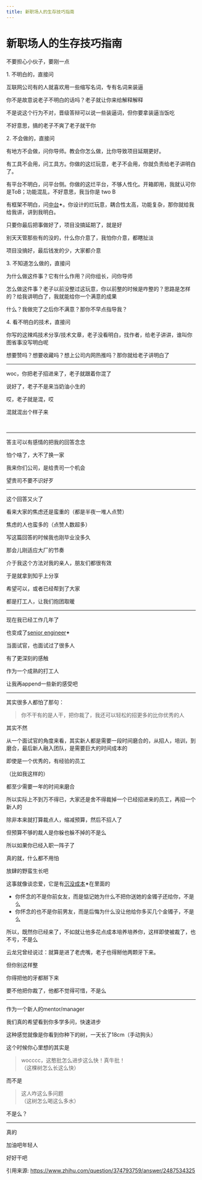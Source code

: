 ```yaml
---
title: 新职场人的生存技巧指南
---
```

# 新职场人的生存技巧指南

<div class="RichContent-inner">

<div class="css-376mun">

<span class="RichText ztext CopyrightRichText-richText css-1yl6ec1" options="[object Object]" itemprop="text">

<p data-first-child="" data-pid="c6G8GxNi">不要担心小伙子，要刚一点</p>

<p data-pid="Ni8Acvjc">1. 不明白的，直接问</p>

<p data-pid="xUJ6rkkg">互联网公司有的人就喜欢用一些缩写名词，专有名词来装逼</p>

<p data-pid="A-79M3ii">你不是故意说老子不明白的话吗？老子就让你来给解释解释</p>

<p data-pid="ViM92d_7">不是说这个行为不对，晋级答辩可以说一些装逼词，但你要拿装逼当饭吃</p>

<p data-pid="o4pB1yoN">不好意思，搞的老子不爽了老子就干你</p>

<p data-pid="YVIpcVu7">2. 不会做的，直接问</p>

<p data-pid="JIsMpwl5">有地方不会做，问你导师。教会你怎么做，比你导致项目延期更好。</p>

<p data-pid="IDVfpPY1">有工具不会用，问工具方。你做的这烂玩意，老子不会用，你就负责给老子讲明白了。</p>

<p data-pid="AUzdHQkj">有平台不明白，问平台侧。你做的这烂平台，不够人性化。开箱即用，我就认可你是ToB；功能混乱，不好意思，我当你是 two B</p>

<p data-pid="_1rGYcbL">有框架不明白，问<span><a class="RichContent-EntityWord css-b7erz1" data-za-not-track-link="true" data-paste-text="true" href="https://zhida.zhihu.com/search?content_id=482362864&amp;content_type=Answer&amp;match_order=1&amp;q=%E4%B8%AD%E5%8F%B0&amp;zhida_source=entity" target="_blank">中台<svg width="10px" height="10px" viewBox="0 0 16 16" class="ZDI ZDI--FourPointedStar16 css-1dvsrp" fill="currentColor"><path d="m5.068 9.267-3.08-.77a.512.512 0 0 1 0-.994l3.08-.77a2.289 2.289 0 0 0 1.665-1.665l.77-3.08a.512.512 0 0 1 .994 0l.77 3.08c.205.82.845 1.46 1.665 1.665l3.08.77a.512.512 0 0 1 0 .994l-3.08.77a2.29 2.29 0 0 0-1.665 1.665l-.77 3.08a.512.512 0 0 1-.994 0l-.77-3.08a2.289 2.289 0 0 0-1.665-1.665Z"></path></svg></a></span>。你设计的烂玩意，耦合性太高，功能复杂，那你就给我给我讲，讲到我明白。</p><p data-pid="klH58yFL">只要你最后把事做好了，项目没搞延期了，就是好</p>

<p data-pid="YM7xzrvb">别天天管那些有的没的，什么你介意了，我怕你介意，都瞎扯淡</p>

<p data-pid="V9Xda3jQ">项目没搞好，最后钱发的少，大家都介意</p>

<p data-pid="HbYvHx0p">3. 不知道怎么做的，直接问</p>

<p data-pid="sOJilN27">为什么做这件事？它有什么作用？问你组长，问你导师</p>

<p data-pid="fJujdJJE">怎么做这件事？老子以前没整过这玩意，你以前整的时候是咋整的？思路是怎样的？给我讲明白了，我就能给你一个满意的成果</p>

<p data-pid="9eXZc69o">什么？我做完了之后你不满意？那你不早点指导我？</p>

<p data-pid="7uESwDXY">4. 看不明白的技术，直接问</p>

<p data-pid="hyzvuILr">你写的这辣鸡技术分享/技术文章，老子没看明白，找作者，给老子讲讲，谁叫你图省事没写明白呢</p><p data-pid="UQ391BeU">想要赞吗？想要收藏吗？想上公司内网热推吗？那你就给老子讲明白了</p>

<hr>

<p data-pid="gCnwESaP">woc，你把老子招进来了，老子就跟着你混了</p>

<p data-pid="rH1Ynus2">说好了，老子不是来当奶油小生的</p>

<p data-pid="YMnAaNyW">哎，老子就是混，哎</p>

<p data-pid="ifXsWRzE">混就混出个样子来</p>

<p data-pid="5FhOQH2X" class="ztext-empty-paragraph"><br></p><hr>

<p data-pid="hlaqbHSF">答主可以有感情的把我的回答念念</p>

<p data-pid="RmgVRy57">怕个啥了，大不了换一家</p>

<p data-pid="-rVWFUx5">我来你们公司，是给贵司一个机会</p>

<p data-pid="GIDubNmn">望贵司不要不识好歹</p>

<hr>

<p data-pid="vm0FPsJL">这个回答又火了</p>

<p data-pid="NpE3tnle">看来大家的焦虑还是蛮重的（都是半夜一堆人点赞）</p><p data-pid="0rl4sGLw">焦虑的人也蛮多的（点赞人数超多）</p>

<p data-pid="sANZb65t">写这篇回答的时候我也刚毕业没多久</p><p data-pid="FKBqh_Xx">那会儿刚适应大厂的节奏</p>

<p data-pid="jNZ0sQxK">介于我这个方法对我的亲人，朋友们都很有效</p>

<p data-pid="O9IB91vg">于是就拿到知乎上分享</p>

<p data-pid="-TrHa9ql">希望可以，或者已经帮到了大家</p>

<p data-pid="kPbvMw_T">都是打工人，让我们抱团取暖</p>

<hr>

<p data-pid="B8JVWMrK">现在我已经工作几年了</p>

<p data-pid="BU5motwr">也变成了<span><a class="RichContent-EntityWord css-b7erz1" data-za-not-track-link="true" data-paste-text="true" href="https://zhida.zhihu.com/search?content_id=482362864&amp;content_type=Answer&amp;match_order=1&amp;q=senior+engineer&amp;zhida_source=entity" target="_blank">senior engineer<svg width="10px" height="10px" viewBox="0 0 16 16" class="ZDI ZDI--FourPointedStar16 css-1dvsrp" fill="currentColor"><path d="m5.068 9.267-3.08-.77a.512.512 0 0 1 0-.994l3.08-.77a2.289 2.289 0 0 0 1.665-1.665l.77-3.08a.512.512 0 0 1 .994 0l.77 3.08c.205.82.845 1.46 1.665 1.665l3.08.77a.512.512 0 0 1 0 .994l-3.08.77a2.29 2.29 0 0 0-1.665 1.665l-.77 3.08a.512.512 0 0 1-.994 0l-.77-3.08a2.289 2.289 0 0 0-1.665-1.665Z"></path></svg></a></span></p>

<p data-pid="1PQxGeA5">当面试官，也面试过了很多人</p>

<p data-pid="TGwFdo2u">有了更深刻的感触</p>

<p data-pid="h0c_F_Rq">作为一个成熟的打工人</p>

<p data-pid="P8DcQyEJ">让我再append一些新的感受吧</p><hr>

<p data-pid="08WvfhHO">其实很多人都怕了那句：</p><blockquote data-pid="DjttvuxN">你不干有的是人干，把你裁了，我还可以轻松的招更多的比你优秀的人</blockquote>

<p data-pid="dH1t_uPD">其实不然</p>

<p data-pid="kcfZR29l">从一个面试官的角度来看，其实新人都是需要一段时间磨合的，从招人，培训，到磨合，最后新人融入团队，是需要巨大的时间成本的</p>

<p data-pid="XHHtHZRj">即使是一个优秀的，有经验的员工</p>

<p data-pid="0AV7qBrW">（比如我这样的）</p>

<p data-pid="4yqn1oR8">都至少需要一年的时间来磨合</p>

<p data-pid="786l2y-I">所以实际上不到万不得已，大家还是舍不得裁掉一个已经招进来的员工，再招一个新人的</p>

<p data-pid="bYLS0rhI">除非本来就打算裁点人，缩减预算，然后不招人了</p>

<p data-pid="pGIjdcTx">但预算不够的裁人是你躲也躲不掉的不是么</p>

<p data-pid="5WQ8zNp7">所以如果你已经入职一阵子了</p>

<p data-pid="VwAkJsIL">真的就，什么都不用怕</p>

<p data-pid="lT7FtYBy">放肆的野蛮生长吧</p><p data-pid="W_embNv2">这事就像谈恋爱，它是有<span><a class="RichContent-EntityWord css-b7erz1" data-za-not-track-link="true" data-paste-text="true" href="https://zhida.zhihu.com/search?content_id=482362864&amp;content_type=Answer&amp;match_order=1&amp;q=%E6%B2%89%E6%B2%A1%E6%88%90%E6%9C%AC&amp;zhida_source=entity" target="_blank">沉没成本<svg width="10px" height="10px" viewBox="0 0 16 16" class="ZDI ZDI--FourPointedStar16 css-1dvsrp" fill="currentColor"><path d="m5.068 9.267-3.08-.77a.512.512 0 0 1 0-.994l3.08-.77a2.289 2.289 0 0 0 1.665-1.665l.77-3.08a.512.512 0 0 1 .994 0l.77 3.08c.205.82.845 1.46 1.665 1.665l3.08.77a.512.512 0 0 1 0 .994l-3.08.77a2.29 2.29 0 0 0-1.665 1.665l-.77 3.08a.512.512 0 0 1-.994 0l-.77-3.08a2.289 2.289 0 0 0-1.665-1.665Z"></path></svg></a></span>在里面的</p><ul><li data-pid="qwAmWWA8">你怀念的不是你前女友，而是惦记她为什么不把你送她的金镯子还给你，不是么</li><li data-pid="kvrI3ckz">你怀念的也不是你前男友，而是后悔为什么没让他给你多买几个金镯子，不是么</li></ul>

<p data-pid="QyE9GEKG">所以，既然你已经来了，不如就让他多花点成本培养培养你，这样即使被裁了，也不亏，不是么</p>

<p data-pid="qxRZ9EMF">云龙兄曾经说过：就算是进了老虎嘴，老子也得掰他两颗牙下来。</p>

<p data-pid="7PPw5eZT">但你别这样整</p><p data-pid="aTrFaZeE">你得把他的牙都掰下来</p><p data-pid="LQV9k-fB">要不他把你裁了，他都不觉得可惜，不是么</p><hr><p data-pid="zJDeVTlD">作为一个新人的mentor/manager</p>

<p data-pid="nuNPXTlF">我们真的希望看到你多学多问，快速进步</p><p data-pid="wPHcuWjS">这种感觉就像是你看到你种下的树，一天长了18cm（手动狗头）</p>

<p data-pid="4zIDH8-D">这个时候你心里想的其实是</p><blockquote data-pid="FvQ4mjVH">wocccc，这憨批怎么进步这么快！真牛批！<br>（这棵树怎么长这么快）</blockquote><p data-pid="gn-2i_nK">而不是</p><blockquote data-pid="4_j_4gOK">这人咋这么多问题<br>（这树怎么喝这么多水）</blockquote>

<p data-pid="g6tpO78E">不是么？</p><hr>

<p data-pid="ZPas_M-S">真的</p><p data-pid="P7Amqpk9">加油吧年轻人</p>

<p data-pid="meA6vqxt">好好干吧</p>

</span>
</div></div>

引用来源: https://www.zhihu.com/question/374793759/answer/2487534325
